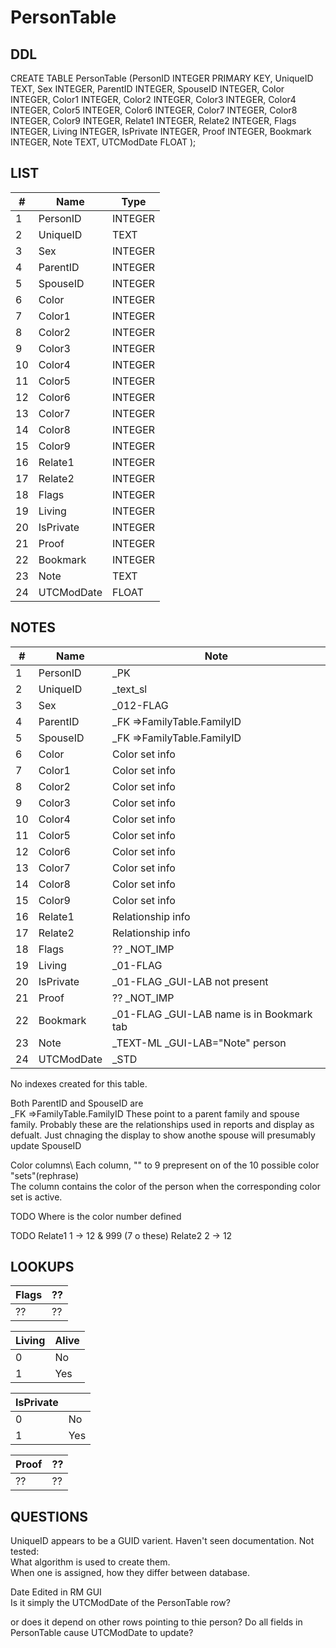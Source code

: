 # PersonTable

## DDL

CREATE TABLE PersonTable (PersonID INTEGER PRIMARY KEY, UniqueID TEXT, Sex INTEGER, ParentID INTEGER, SpouseID INTEGER, Color INTEGER, Color1 INTEGER, Color2 INTEGER, Color3 INTEGER, Color4 INTEGER, Color5 INTEGER, Color6 INTEGER, Color7 INTEGER, Color8 INTEGER, Color9 INTEGER, Relate1 INTEGER, Relate2 INTEGER, Flags INTEGER, Living INTEGER, IsPrivate INTEGER, Proof INTEGER, Bookmark INTEGER, Note TEXT, UTCModDate FLOAT );


## LIST

| #  | Name          | Type      |
|----|---------------|-----------|
| 1  | PersonID      | INTEGER
| 2  | UniqueID      | TEXT
| 3  | Sex           | INTEGER
| 4  | ParentID      | INTEGER
| 5  | SpouseID      | INTEGER
| 6  | Color         | INTEGER
| 7  | Color1        | INTEGER
| 8  | Color2        | INTEGER
| 9  | Color3        | INTEGER
| 10 | Color4        | INTEGER
| 11 | Color5        | INTEGER
| 12 | Color6        | INTEGER
| 13 | Color7        | INTEGER
| 14 | Color8        | INTEGER
| 15 | Color9        | INTEGER
| 16 | Relate1       | INTEGER
| 17 | Relate2       | INTEGER
| 18 | Flags         | INTEGER
| 19 | Living        | INTEGER
| 20 | IsPrivate     | INTEGER
| 21 | Proof         | INTEGER
| 22 | Bookmark      | INTEGER
| 23 | Note          | TEXT
| 24 | UTCModDate    | FLOAT


## NOTES

| #  | Name          | Note      |
|----|---------------|-----------|
| 1  | PersonID      | _PK
| 2  | UniqueID      | _text_sl
| 3  | Sex           | _012-FLAG
| 4  | ParentID      | _FK =>FamilyTable.FamilyID 
| 5  | SpouseID      | _FK =>FamilyTable.FamilyID
| 6  | Color         | Color set info
| 7  | Color1        | Color set info
| 8  | Color2        | Color set info
| 9  | Color3        | Color set info
| 10 | Color4        | Color set info
| 11 | Color5        | Color set info
| 12 | Color6        | Color set info
| 13 | Color7        | Color set info
| 14 | Color8        | Color set info
| 15 | Color9        | Color set info
| 16 | Relate1       | Relationship info
| 17 | Relate2       | Relationship info
| 18 | Flags         | ??  _NOT_IMP
| 19 | Living        | _01-FLAG
| 20 | IsPrivate     | _01-FLAG  _GUI-LAB not present
| 21 | Proof         | ??  _NOT_IMP
| 22 | Bookmark      | _01-FLAG _GUI-LAB name is in Bookmark tab
| 23 | Note          | _TEXT-ML _GUI-LAB="Note" person
| 24 | UTCModDate    | _STD

No indexes created for this table.

Both ParentID and  SpouseID are\
_FK =>FamilyTable.FamilyID 
These point to a parent family and spouse family.
Probably these are the relationships used in reports and display as defualt.
Just chnaging the display to show anothe spouse will presumably update SpouseID


Color columns\ 
Each column, "" to 9 prepresent on of the 10 possible color "sets"(rephrase)\
The column contains the color of the person when the corresponding color set is active.

TODO
Where is the color number defined 

TODO
Relate1 1 -> 12 & 999 (7 o these)
Relate2 2 -> 12



## LOOKUPS

| Flags   | ??    |
|---------|-------|
| ??      | ??    |

| Living  | Alive |
|---------|-------|
| 0       | No    |
| 1       | Yes   |

| IsPrivate |     |
|-----------|-----|
| 0         | No  |
| 1         | Yes |

| Proof   | ??    |
|---------|-------|
| ??      | ??    |

## QUESTIONS

UniqueID appears to be a GUID varient. Haven't seen documentation. Not tested:\
What algorithm is used to create them.\
When one is assigned, how they differ between database.

Date Edited in RM GUI\
Is it simply the UTCModDate of the PersonTable row?

or does it depend on other rows pointing to thie person?
Do all fields in PersonTable cause UTCModDate to update?
